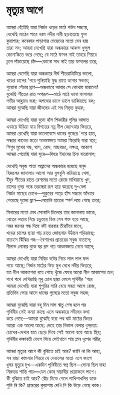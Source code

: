 # মৃত্যুর আগে

আমরা হেঁটেছি যারা নির্জন খড়ের মাঠে পউষ সন্ধ্যায়,  
দেখেছি মাঠের পারে নরম নদীর নারী ছড়াতেছে ফুল  
কুয়াশার; কবেকার পাড়াগার মেয়েদের মতো যেন হায়  
তারা সব; আমরা দেখেছি যারা অন্ধকারে আকন্দ ধুন্দুল  
জোনাকিতে ভরে গেছে; যে মাঠে ফসল নাই তাহার শিয়রে  
চুপে দাঁড়ায়েছে চাঁদ—কোনো সাধ নাই তার ফসলের তরে;

আমরা বেসেছি যারা অন্ধকারে দীর্ঘ শীতরাত্রিটিরে ভালো,  
খড়ের চালের 'পরে শুনিয়াছি মুগ্ধ রাতে ডানার সঞ্চার;  
পুরোনা পেঁচার ঘ্রাণ—অন্ধকারে আবার সে কোথায় হারালো!  
বুঝেছি শীতের রাত অপরূপ—মাঠে মাঠে ডানা ভাসাবার  
গভীর আহ্লাদে ভরা; অশত্থের ডালে ডালে ডাকিয়াছে বক;  
আমরা বুঝেছি যারা জীবনের এই সব নিভৃত কুহক;

আমরা দেখেছি যারা বুনো হাঁস শিকারীর গুলির আঘাত  
এড়ায়ে উড়িয়া যায় দিগন্তের নম্র নীল জ্যোৎস্নার ভিতরে,  
আমরা রেখেছি যারা ভালোবেসে ধানের গুচ্ছের 'পরে হাত,  
সন্ধ্যার কাকের মতো আকাঙ্ক্ষায় আমরা ফিরেছি যারা ঘরে;  
শিশুর মুখের গন্ধ, ঘাস, রোদ, মাছরাঙা, নক্ষত্র, আকাশ  
আমরা পেয়েছি যারা ঘুরে—ফিরে ইহাদের চিহ্ন বারোমাস;

দেখেছি সবুজ পাতা অঘ্রানের অন্ধকারে হয়েছে হলুদ  
হিজলের জানালায় আলো আর বুলবুলি করিয়াছে খেলা,  
ইঁদুর শীতের রাতে রেশমের মতো রোমে মাখিয়াছে খুদ,  
চালের ধূসর গন্ধে তরঙ্গেরা রূপ হয়ে ঝরেছে দু-বেলা  
নির্জন মাছের চোখে—পুকুরের পাড়ে হাঁস সন্ধ্যার আঁধারে  
পেয়েছে ঘুমের ঘ্রাণ—মেয়েলি হাতের স্পর্শ লয়ে গেছে তারে;

মিনারের মতো মেঘ সোনালি চিলেরে তার জানালায় ডাকে,  
বেতের লতার নিচে চড়ুয়ের ডিম যেন শক্ত হয়ে আছে,  
নমর জলের গন্ধ দিয়ে নদী বারবার তীরটিরে মাখে,  
খড়ের চালের ছায়া গাঢ় রাতে জোছনার উঠানে পড়িয়াছে;  
বাতাসে ঝিঁঝির গন্ধ—বৈশাখের প্রান্তরের সবুজ বাতাসে;  
নীলাভ নোনার বুকে ঘর রস গাঢ় আকাঙ্ক্ষায় নেমে আসে;

আমরা দেখেছি যারা নিবিড় বটের নিচে লাল লাল ফল  
পড়ে আছে; নির্জন মাঠের ভিড় মুখ দেখে নদীর ভিতরে;  
যত নীল আকাশেরা রয়ে গেছে খুঁজে ফেরে আরো নীল আকাশের তল;  
পথে পথে দেখিয়াছি মৃদু চোখ ছায়া ফেলে পৃথিবীর 'পরে  
আমরা দেখেছি যারা শুপুরির সারি বেয়ে সন্ধ্যা আসে রোজ,  
প্রতিদিন ভোর আসে ধানের গুচ্ছের মতো সবুজ সহজ;

আমরা বুঝেছি যারা বহু দিন মাস ঋতু শেষ হলে পর  
পৃথিবীর সেই কন্যা কাছে এসে অন্ধকারে নদীদের কথা  
কয়ে গেছে—আমরা বুঝেছি যারা পথ ঘাট মাঠের ভিতর  
আরো এক আলো আছে: দেহে তার বিকাল বেলার ধুসরতা:  
চোখের-দেখার হাত ছেড়ে দিয়ে সেই আলো হয়ে আছে স্থির;  
পৃথিবীর কঙ্কাবতী ভেসে গিয়ে সেইখানে পায় ম্লান ধূপের শরীর;

আমরা মৃত্যুর আগে কী বুঝিতে চাই আর? জানি না কি আহা,  
সব রাঙা কামনার শিয়রে যে দেয়ালের মতো এসে জাগে  
ধূসর মৃত্যুর মুখ—একদিন পৃথিবীতে স্বপ্ন ছিল—সোনা ছিল যাহা  
নিরুত্তর শান্তি পায়—যেন কোন্‌ মায়াবীর প্রয়োজনে লাগে।  
কী বুঝিতে চাই আর? রৌদ্র নিভে গেলে পাখিপাখলির ডাক  
শুনি নি কি? প্রান্তরের কুয়াশায় দেখি নি কি উড়ে গেছে কাক।

